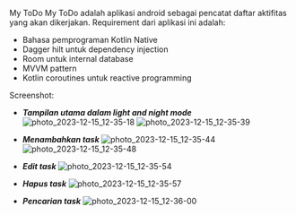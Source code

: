 My ToDo
My ToDo adalah aplikasi android sebagai pencatat daftar aktifitas yang akan dikerjakan. Requirement dari aplikasi ini adalah:
  - Bahasa pemprograman Kotlin Native
  - Dagger hilt untuk dependency injection
  - Room untuk internal database
  - MVVM pattern
  - Kotlin coroutines untuk reactive programming

Screenshot:
- **_Tampilan utama dalam light and night mode_**
  ![photo_2023-12-15_12-35-18](https://github.com/muhammadsyarif12/mytodo/assets/47375550/2b3d8823-ee1f-4f2a-a68d-4b03fbd33e60)
  ![photo_2023-12-15_12-35-39](https://github.com/muhammadsyarif12/mytodo/assets/47375550/db31f202-0673-4298-bda4-9231d78fbda5)

- **_Menambahkan task_**
  ![photo_2023-12-15_12-35-44](https://github.com/muhammadsyarif12/mytodo/assets/47375550/80da4ca4-da5d-4d69-8745-5134c3bf32b6)
  ![photo_2023-12-15_12-35-48](https://github.com/muhammadsyarif12/mytodo/assets/47375550/7f7f3f64-c1fe-44e9-b48a-66455f29bdbf)

- **_Edit task_**
  ![photo_2023-12-15_12-35-54](https://github.com/muhammadsyarif12/mytodo/assets/47375550/2073e32d-da8f-4159-bb9f-6e538e06f633)
  
- _**Hapus task**_
  ![photo_2023-12-15_12-35-57](https://github.com/muhammadsyarif12/mytodo/assets/47375550/d13fbd3b-f7d1-4bd4-9e35-b7d7dcc1e7ff)
  
- _**Pencarian task**_
  ![photo_2023-12-15_12-36-00](https://github.com/muhammadsyarif12/mytodo/assets/47375550/279c134d-607e-40c2-8102-ddd423c018b9)










